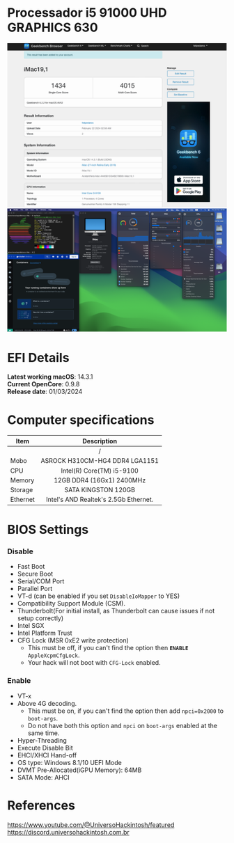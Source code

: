 # Processador i5 91000 UHD GRAPHICS 630
![overview-12 4](./photo.png)
![overview-12 3](./Geekbench.png)

# EFI Details
**Latest working macOS**: 14.3.1
<br>
**Current OpenCore**: 0.9.8
<br>
**Release date**: 01/03/2024

# Computer specifications
|Item|Description|
|-|:-------:|
||/
|Mobo|ASROCK H310CM-HG4 DDR4 LGA1151|
|CPU|Intel(R) Core(TM) i5-9100
|Memory|12GB DDR4 (16Gx1) 2400MHz|
|Storage|SATA KINGSTON 120GB|
|Ethernet|Intel's AND Realtek's 2.5Gb Ethernet.

# BIOS Settings

### Disable
- Fast Boot
- Secure Boot
- Serial/COM Port
- Parallel Port
- VT-d (can be enabled if you set `DisableIoMapper` to YES)
- Compatibility Support Module (CSM).
- Thunderbolt(For initial install, as Thunderbolt can cause issues if not setup correctly)
- Intel SGX
- Intel Platform Trust
- CFG Lock (MSR 0xE2 write protection)
	- This must be off, if you can't find the option then **`ENABLE`** `AppleXcpmCfgLock`. 
	- Your hack will not boot with `CFG-Lock` enabled.

### Enable
- VT-x
- Above 4G decoding. 
	- This must be on, if you can't find the option then add `npci=0x2000` to `boot-args`. 
	- Do not have both this option and `npci` on `boot-args` enabled at the same time.
- Hyper-Threading
- Execute Disable Bit
- EHCI/XHCI Hand-off
- OS type: Windows 8.1/10 UEFI Mode
- DVMT Pre-Allocated(iGPU Memory): 64MB
- SATA Mode: AHCI

# References
https://www.youtube.com/@UniversoHackintosh/featured
<br>
https://discord.universohackintosh.com.br
